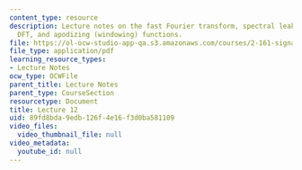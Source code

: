 ```yaml
---
content_type: resource
description: Lecture notes on the fast Fourier transform, spectral leakage in the
  DFT, and apodizing (windowing) functions.
file: https://ol-ocw-studio-app-qa.s3.amazonaws.com/courses/2-161-signal-processing-continuous-and-discrete-fall-2008/89fd8bda9edb126f4e16f3d0ba581109_lecture_12.pdf
file_type: application/pdf
learning_resource_types:
- Lecture Notes
ocw_type: OCWFile
parent_title: Lecture Notes
parent_type: CourseSection
resourcetype: Document
title: Lecture 12
uid: 89fd8bda-9edb-126f-4e16-f3d0ba581109
video_files:
  video_thumbnail_file: null
video_metadata:
  youtube_id: null
---
```

